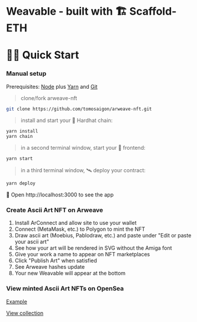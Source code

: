 # Weavable - built with 🏗 Scaffold-ETH

# 🏄‍♂️ Quick Start

### Manual setup

Prerequisites: [Node](https://nodejs.org/en/download/) plus [Yarn](https://classic.yarnpkg.com/en/docs/install/) and [Git](https://git-scm.com/downloads)

> clone/fork arweave-nft

```bash
git clone https://github.com/tomosaigon/arweave-nft.git
```

> install and start your 👷‍ Hardhat chain:

```bash
yarn install
yarn chain
```

> in a second terminal window, start your 📱 frontend:

```bash
yarn start
```

> in a third terminal window, 🛰 deploy your contract:

```bash
yarn deploy
```

📱 Open http://localhost:3000 to see the app

### Create Ascii Art NFT on Arweave

1. Install ArConnect and allow site to use your wallet
2. Connect (MetaMask, etc.) to Polygon to mint the NFT
3. Draw ascii art (Moebius, Pablodraw, etc.) and paste under "Edit or paste your ascii art"
4. See how your art will be rendered in SVG without the Amiga font
5. Give your work a name to appear on NFT marketplaces
6. Click "Publish Art" when satisfied
7. See Arweave hashes update
8. Your new Weavable will appear at the bottom

### View minted Ascii Art NFTs on OpenSea

[Example](https://opensea.io/assets/matic/0x41089978cfc8ab82f17870382707f7ba087b4386/2)

[View collection](https://opensea.io/collection/weavable)


